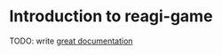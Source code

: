 # Introduction to reagi-game

TODO: write [great documentation](http://jacobian.org/writing/great-documentation/what-to-write/)
